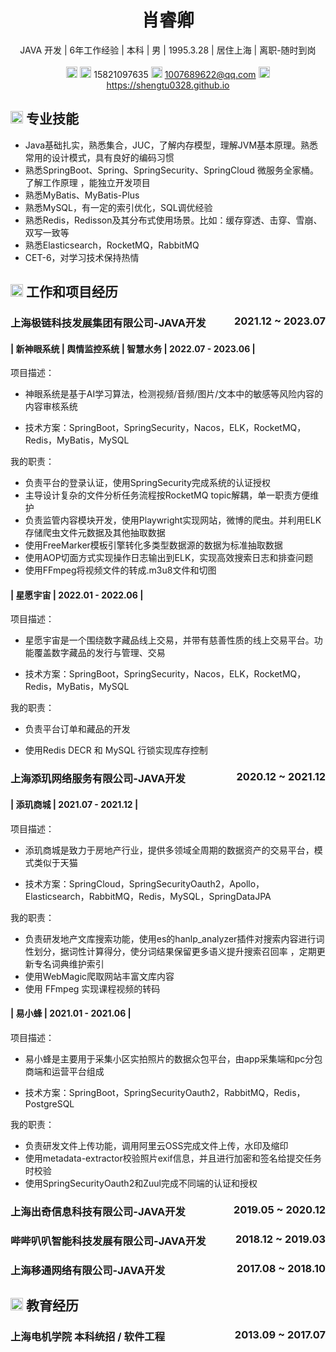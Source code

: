 <center>
     <h1>肖睿卿</h1>
     <div>
         <span>
             JAVA 开发 | 
         </span>
         <span>
              6年工作经验 | 
         </span>
        <span>
              本科 | 
         </span>
         <span>
              男 | 
         </span>
         <span>
              1995.3.28 | 
         </span>
         <span>
              居住上海 | 
         </span>
         <span>
              离职-随时到岗
         </span>
    </div>
   <div>
      <br>
    </div>
     <div>
         <span>
             <img src="resume/phone.svg" width="18px">
              <img src="resume/weixin.svg" width="18px">
             15821097635
         </span>
         <span>
             <img src="resume/email.svg" width="18px">
             <a href="mailto:1007689622@qq.com"> 1007689622@qq.com</a>
         </span>
         <span>
             <img src="resume/website.svg" width="18px">
             <a href="https://shengtu0328.github.io"> https://shengtu0328.github.io</a>
         </span>
     </div>
 </center>

## <img src="resume/skill.svg" height="20px"> 专业技能

- Java基础扎实，熟悉集合，JUC，了解内存模型，理解JVM基本原理。熟悉常用的设计模式，具有良好的编码习惯
- 熟悉SpringBoot、Spring、SpringSecurity、SpringCloud 微服务全家桶。了解工作原理 ，能独立开发项目
- 熟悉MyBatis、MyBatis-Plus
- 熟悉MySQL，有一定的索引优化，SQL调优经验
- 熟悉Redis，Redisson及其分布式使用场景。比如：缓存穿透、击穿、雪崩、双写一致等
- 熟悉Elasticsearch，RocketMQ，RabbitMQ
- CET-6，对学习技术保持热情

## <img src="resume/project.svg" height="20px"> 工作和项目经历

### 上海极链科技发展集团有限公司-JAVA开发 <span class="right" style="float:right">2021.12 ~ 2023.07</span>
####  | 新神眼系统 | 舆情监控系统 | 智慧水务 | 2022.07 - 2023.06 |

项目描述： 

- 神眼系统是基于AI学习算法，检测视频/音频/图片/文本中的敏感等风险内容的内容审核系统

- 技术方案：SpringBoot，SpringSecurity，Nacos，ELK，RocketMQ，Redis，MyBatis，MySQL

我的职责：

- 负责平台的登录认证，使用SpringSecurity完成系统的认证授权
- 主导设计复杂的文件分析任务流程按RocketMQ topic解耦，单一职责方便维护
- 负责监管内容模块开发，使用Playwright实现网站，微博的爬虫。并利用ELK存储爬虫文件元数据及其他抽取数据
- 使用FreeMarker模板引擎转化多类型数据源的数据为标准抽取数据
- 使用AOP切面方式实现操作日志输出到ELK，实现高效搜索日志和排查问题
- 使用FFmpeg将视频文件的转成.m3u8文件和切图


#### | 星愿宇宙 |  2022.01 - 2022.06 |

项目描述： 

- 星愿宇宙是一个围绕数字藏品线上交易，并带有慈善性质的线上交易平台。功能覆盖数字藏品的发行与管理、交易

- 技术方案：SpringBoot，SpringSecurity，Nacos，ELK，RocketMQ，Redis，MyBatis，MySQL

我的职责：

- 负责平台订单和藏品的开发

- 使用Redis DECR 和 MySQL 行锁实现库存控制

### 上海添玑网络服务有限公司-JAVA开发 <span class="right" style="float:right">2020.12 ~  2021.12 </span>
####  | 添玑商城 |  2021.07 - 2021.12 |

项目描述： 

- 添玑商城是致力于房地产行业，提供多领域全周期的数据资产的交易平台，模式类似于天猫

- 技术方案：SpringCloud，SpringSecurityOauth2，Apollo，Elasticsearch，RabbitMQ，Redis，MySQL，SpringDataJPA

我的职责： 

- 负责研发地产文库搜索功能，使用es的hanlp_analyzer插件对搜索内容进行词性划分，据词性计算得分，使分词结果保留更多语义提升搜索召回率 ，定期更新专名词典维护索引
- 使用WebMagic爬取网站丰富文库内容 
- 使用 FFmpeg 实现课程视频的转码

#### | 易小蜂 |  2021.01 - 2021.06 |

项目描述： 

- 易小蜂是主要用于采集小区实拍照片的数据众包平台，由app采集端和pc分包商端和运营平台组成

- 技术方案：SpringBoot，SpringSecurityOauth2，RabbitMQ，Redis，PostgreSQL

我的职责： 

- 负责研发文件上传功能，调用阿里云OSS完成文件上传，水印及缩印
- 使用metadata-extractor校验照片exif信息，并且进行加密和签名给提交任务时校验
- 使用SpringSecurityOauth2和Zuul完成不同端的认证和授权
### 上海出奇信息科技有限公司-JAVA开发 <span class="right" style="float:right">2019.05 ~  2020.12 </span>
### 哔哔叭叭智能科技发展有限公司-JAVA开发 <span class="right" style="float:right">2018.12 ~  2019.03</span>
### 上海移通网络有限公司-JAVA开发 <span class="right" style="float:right">2017.08 ~  2018.10</span>



## <img src="resume/education.svg" height="20px"> 教育经历

### 上海电机学院 本科统招 / 软件工程<span class="right" style="float:right">2013.09 ~ 2017.07</span>
